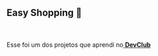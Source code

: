 ## Easy Shopping 📲
<br><br>
Esse foi um dos projetos que aprendi no<a href="https://aulas.devclub.com.br/m/courses"> **DevClub**</a>
